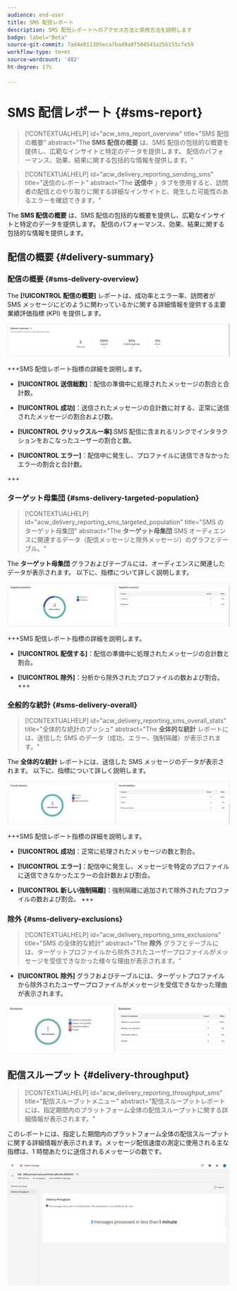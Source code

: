 ```yaml
---
audience: end-user
title: SMS 配信レポート
description: SMS 配信レポートへのアクセス方法と使用方法を説明します
badge: label="Beta"
source-git-commit: 7ad4e011305eca7bad9a0f504543a25b155cfe59
workflow-type: tm+mt
source-wordcount: '482'
ht-degree: 17%

---
```


# SMS 配信レポート {#sms-report}

>[!CONTEXTUALHELP]
>id="acw_sms_report_overview"
>title="SMS 配信の概要"
>abstract="The **SMS 配信の概要** は、SMS 配信の包括的な概要を提供し、広範なインサイトと特定のデータを提供します。 配信のパフォーマンス、効果、結果に関する包括的な情報を提供します。"

>[!CONTEXTUALHELP]
>id="acw_delivery_reporting_sending_sms"
>title="送信のレポート"
>abstract="The **送信中** 」タブを使用すると、訪問者の配信とのやり取りに関する詳細なインサイトと、発生した可能性のあるエラーを確認できます。"

The **SMS 配信の概要** は、SMS 配信の包括的な概要を提供し、広範なインサイトと特定のデータを提供します。 配信のパフォーマンス、効果、結果に関する包括的な情報を提供します。

## 配信の概要 {#delivery-summary}

### 配信の概要 {#sms-delivery-overview}

The **[!UICONTROL 配信の概要]** レポートは、成功率とエラー率、訪問者が SMS メッセージにどのように関わっているかに関する詳細情報を提供する主要業績評価指標 (KPI) を提供します。

![](assets/reporting_sms_3.png)

+++SMS 配信レポート指標の詳細を説明します。

* **[!UICONTROL 送信総数]**：配信の準備中に処理されたメッセージの割合と合計数。

* **[!UICONTROL 成功]**：送信されたメッセージの合計数に対する、正常に送信されたメッセージの割合および数。

* **[!UICONTROL クリックスルー率]**:SMS 配信に含まれるリンクでインタラクションをおこなったユーザーの割合と数。

* **[!UICONTROL エラー]**：配信中に発生し、プロファイルに送信できなかったエラーの割合と合計数。

+++


### ターゲット母集団 {#sms-delivery-targeted-population}


>[!CONTEXTUALHELP]
>id="acw_delivery_reporting_sms_targeted_population"
>title="SMS のターゲット母集団"
>abstract="The **ターゲット母集団** SMS オーディエンスに関連するデータ（配信メッセージと除外メッセージ）のグラフとテーブル。"

The **ターゲット母集団** グラフおよびテーブルには、オーディエンスに関連したデータが表示されます。 以下に、指標について詳しく説明します。

![](assets/reporting_sms_4.png)

+++SMS 配信レポート指標の詳細を説明します。

* **[!UICONTROL 配信する]**：配信の準備中に処理されたメッセージの合計数と割合。

* **[!UICONTROL 除外]**：分析から除外されたプロファイルの数および割合。
+++


### 全般的な統計 {#sms-delivery-overall}


>[!CONTEXTUALHELP]
>id="acw_delivery_reporting_sms_overall_stats"
>title="全体的な統計のプッシュ"
>abstract="The **全体的な統計** レポートには、送信した SMS のデータ（成功、エラー、強制隔離）が表示されます。"

The **全体的な統計** レポートには、送信した SMS メッセージのデータが表示されます。 以下に、指標について詳しく説明します。

![](assets/reporting_sms_5.png)

+++SMS 配信レポート指標の詳細を説明します。

* **[!UICONTROL 成功]**：正常に処理されたメッセージの数と割合。

* **[!UICONTROL エラー]**：配信中に発生し、メッセージを特定のプロファイルに送信できなかったエラーの合計数および割合。

* **[!UICONTROL 新しい強制隔離]**：強制隔離に追加されて除外されたプロファイルの数および割合。
+++

### 除外 {#sms-delivery-exclusions}


>[!CONTEXTUALHELP]
>id="acw_delivery_reporting_sms_exclusions"
>title="SMS の全体的な統計"
>abstract="The **除外** グラフとテーブルには、ターゲットプロファイルから除外されたユーザープロファイルがメッセージを受信できなかった様々な理由が表示されます。"


* **[!UICONTROL 除外]** グラフおよびテーブルには、ターゲットプロファイルから除外されたユーザープロファイルがメッセージを受信できなかった理由が表示されます。

![](assets/reporting_sms_6.png)

## 配信スループット {#delivery-throughput}

>[!CONTEXTUALHELP]
>id="acw_delivery_reporting_throughput_sms"
>title="配信スループットメニュー"
>abstract="配信スループットレポートには、指定期間内のプラットフォーム全体の配信スループットに関する詳細情報が表示されます。"

このレポートには、指定した期間内のプラットフォーム全体の配信スループットに関する詳細情報が表示されます。メッセージ配信速度の測定に使用される主な指標は、1 時間あたりに送信されるメッセージの数です。

![](assets/reporting_sms_2.png)


